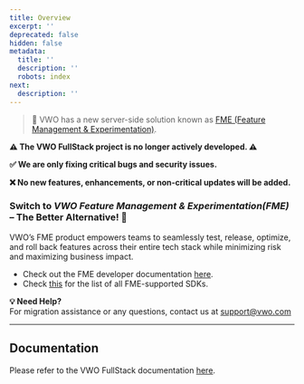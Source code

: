 ```yaml
---
title: Overview
excerpt: ''
deprecated: false
hidden: false
metadata:
  title: ''
  description: ''
  robots: index
next:
  description: ''
---
```

> 🚧 VWO has a new server-side solution known as  [FME (Feature Management & Experimentation)](https://developers.vwo.com/v2/docs/).

**⚠️ The VWO FullStack project is no longer actively developed. ⚠️**

**✅ We are only fixing critical bugs and security issues.**

**❌ No new features, enhancements, or non-critical updates will be added.**

### Switch to *VWO Feature Management & Experimentation(FME)* – The Better Alternative! 🚀

VWO’s FME product empowers teams to seamlessly test, release, optimize, and roll back features across their entire tech stack while minimizing risk and maximizing business impact.

* Check out the FME developer documentation [here](https://developers.vwo.com/v2/docs/fme-overview).
* Check [this](https://developers.vwo.com/v2/docs/sdks-release-info) for the list of all FME-supported SDKs.

**💡 Need Help?**\
For migration assistance or any questions, contact us at [support@vwo.com](support@vwo.com)

***

## Documentation

Please refer to the VWO FullStack documentation [here](https://developers.vwo.com/docs/fullstack-overview).
